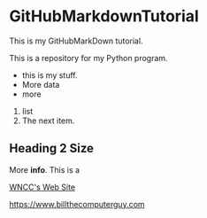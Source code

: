 # GitHubMarkdownTutorial

This is my GitHubMarkDown tutorial.

This is a repository for my Python program. 

* this is my stuff.
* More data
* more

1. list
2. The next item. 

## Heading 2 Size
More **info**.
This is a

[WNCC's Web Site](https://www.wncc.edu)

https://www.billthecomputerguy.com
